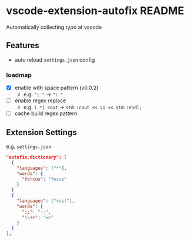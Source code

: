 # vscode-extension-autofix README

Automatically collecting typo at vscode

## Features
* auto reload `settings.json` config

### loadmap
* [x] enable with space pattern (v0.0.2)
  * e.g. `"; "` -> `": "`
* [ ] enable regex replace
  * e.g. `(.*) cout` -> `std::cout << \1 << std::endl;`
* [ ] cache build regex pattern

## Extension Settings

e.g.
`settings.json`
``` json
"autofix.dictionary": [
  {
    "languages": ["*"],
    "words": {
      "forcus": "focus"
    }
  }
  {
    "languages": ["rust"],
    "words": {
      ";;": "::",
      "\\+>": "=>"
    }
  }
],
```
